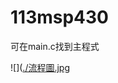 # 113msp430

可在main.c找到主程式

![]([./流程圖.jpg](https://github.com/RichardRail/113msp430/blob/main/%E6%B5%81%E7%A8%8B%E5%9C%96.jpg)
